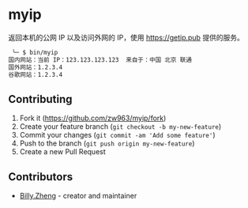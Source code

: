 # myip

返回本机的公网 IP 以及访问外网的 IP，使用 https://getip.pub 提供的服务。

```sh
 ╰─ $ bin/myip 
国内网站：当前 IP：123.123.123.123  来自于：中国 北京 联通
国外网站：1.2.3.4
谷歌网站：1.2.3.4

```

## Contributing

1. Fork it (<https://github.com/zw963/myip/fork>)
2. Create your feature branch (`git checkout -b my-new-feature`)
3. Commit your changes (`git commit -am 'Add some feature'`)
4. Push to the branch (`git push origin my-new-feature`)
5. Create a new Pull Request

## Contributors

- [Billy.Zheng](https://github.com/zw963) - creator and maintainer
